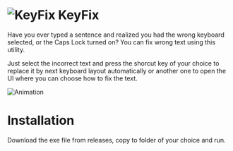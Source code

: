 # ![KeyFix](https://github.com/RadoMmm/KeyFix/assets/121084306/4cf899ba-6a27-48ba-a585-2732b7895268) KeyFix

Have you ever typed a sentence and realized you had the wrong keyboard selected, or the Caps Lock turned on?
You can fix wrong text using this utility.

Just select the incorrect text and press the shorcut key of your choice to replace it by next keyboard layout automatically or another one to open the UI where you can choose how to fix the text.

![Animation](https://github.com/RadoMmm/KeyFix/assets/121084306/31ac1c46-6e9d-45ae-8d56-bec67b6f091f)


# Installation

Download the exe file from releases, copy to folder of your choice and run.
